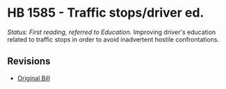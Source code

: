 # HB 1585 - Traffic stops/driver ed.
*Status: First reading, referred to Education.*
Improving driver's education related to traffic stops in order to avoid inadvertent hostile confrontations.

## Revisions
* [Original Bill](1/)